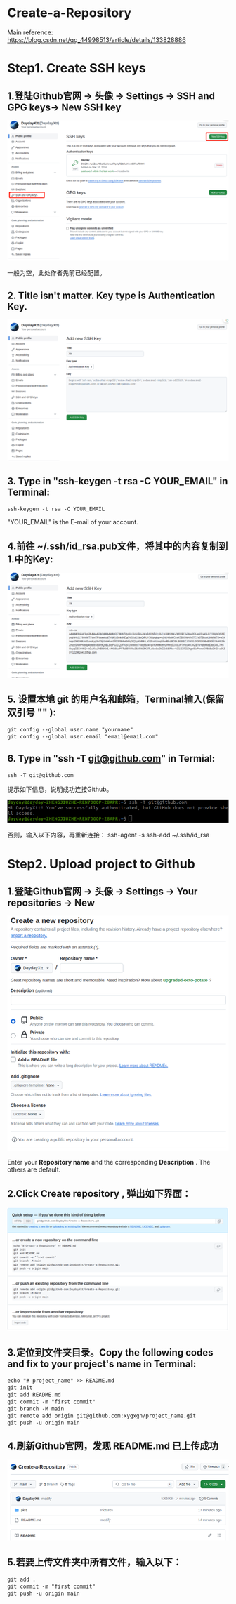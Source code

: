 # Create-a-Repository

Main reference: https://blog.csdn.net/qq_44998513/article/details/133828886

# Step1. Create SSH keys

## 1.登陆Github官网 -> 头像 -> Settings -> SSH and GPG keys-> New SSH key

![image](https://github.com/DaydayXtt/Create-a-Repository/blob/main/pics/SSH_1.png)

一般为空，此处作者先前已经配置。

## 2. Title isn't matter. Key type is Authentication Key.

![image](https://github.com/DaydayXtt/Create-a-Repository/blob/main/pics/SSH_2.png)

## 3. Type in "ssh-keygen -t rsa -C YOUR_EMAIL" in Terminal:
    ssh-keygen -t rsa -C YOUR_EMAIL

"YOUR_EMAIL" is the E-mail of your account.

## 4.前往 ~/.ssh/id_rsa.pub文件，将其中的内容复制到1.中的Key:

![image](https://github.com/DaydayXtt/Create-a-Repository/blob/main/pics/SSH_3.png)

## 5. 设置本地 git 的用户名和邮箱，Terminal输入(保留双引号 "" ):
    git config --global user.name "yourname"
    git config --global user.email "email@email.com"
## 6. Type in "ssh -T git@github.com" in Termial:
    ssh -T git@github.com

提示如下信息，说明成功连接Github。

![image](https://github.com/DaydayXtt/Create-a-Repository/blob/main/pics/SSH_4.png)

否则，输入以下内容，再重新连接：
    ssh-agent -s
    ssh-add ~/.ssh/id_rsa

# Step2. Upload project to Github
## 1.登陆Github官网 -> 头像 -> Settings -> Your repositories -> New

![image](https://github.com/DaydayXtt/Create-a-Repository/blob/main/pics/Git_1.png)

Enter your **Repository name** and the corresponding **Description** .
The others are default.

## 2.Click Create repository , 弹出如下界面：

![image](https://github.com/DaydayXtt/Create-a-Repository/blob/main/pics/Quick%20start.png)

## 3.定位到文件夹目录。Copy the following codes and fix to your project's name in Terminal:

    echo "# project_name" >> README.md
    git init
    git add README.md
    git commit -m "first commit"
    git branch -M main
    git remote add origin git@github.com:xygxgn/project_name.git
    git push -u origin main

## 4.刷新Github官网，发现 README.md 已上传成功

![image](https://github.com/DaydayXtt/Create-a-Repository/blob/main/pics/Git_2.png)

## 5.若要上传文件夹中所有文件，输入以下：

    git add . 
    git commit -m "first commit"
    git push -u origin main
    
